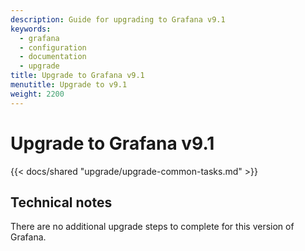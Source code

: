 ```yaml
---
description: Guide for upgrading to Grafana v9.1
keywords:
  - grafana
  - configuration
  - documentation
  - upgrade
title: Upgrade to Grafana v9.1
menutitle: Upgrade to v9.1
weight: 2200
---
```


# Upgrade to Grafana v9.1

{{< docs/shared "upgrade/upgrade-common-tasks.md" >}}

## Technical notes

There are no additional upgrade steps to complete for this version of Grafana.
